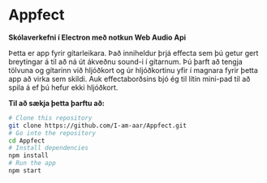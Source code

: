 # Appfect

**Skólaverkefni í Electron með notkun Web Audio Api**

Þetta er app fyrir gítarleikara. Það inniheldur þrjá effecta sem þú getur gert breytingar á til að ná út ákveðnu sound-i í gítarnum. Þú þarft að tengja tölvuna og gítarinn við hljóðkort og úr hljóðkortinu yfir í magnara fyrir þetta app að virka sem skildi. Auk effectaborðsins bjó ég til lítin mini-pad til að spila á ef þú hefur ekki hljóðkort.

**Til að sækja þetta þarftu að:**
```bash
# Clone this repository
git clone https://github.com/I-am-aar/Appfect.git
# Go into the repository
cd Appfect
# Install dependencies
npm install
# Run the app
npm start
```
